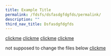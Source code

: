 ```yaml
---
title: Example Title
permalink: /fdsfs/dsfasdgfdgfds/permalink/
description: ""
third_nav_title: Dsfasdgfdgfds
---
```


<a href="/fdsfs/linkwithcaps/permalink/"></a>
<a href="/fdsfs/linkwithcaps/permalink"></a>
<a href="/fdsfs/linkwithcaps/permalink"></a>
<a href="/fdsfs/linkwithcaps/permalink/"></a>
<a href="fdsfs/linkwithcaps/permalink"></a>
<a href="fdsfs/linkwithcaps/permalink/"></a>
<a href="fdsfs/linkwithcaps/permalink"></a>
<a href="fdsfs/linkwithcaps/permalink/"></a>

[clickme](/fdsfs/linkwithcaps/permalink)
[clickme](/fdsfs/linkwithcaps/permalink/)
[clickme](fdsfs/linkwithcaps/permalink)
[clickme](fdsfs/linkwithcaps/permalink/)

not supposed to change the files below
<a href="/fdsfs/LINKWITHCAPS/permalink.pdf"></a>
[clickme](/fdsfs/LINKWITHCAPS/permalink.pdf)
